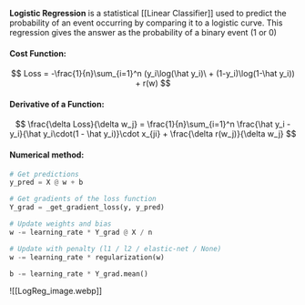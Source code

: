 **Logistic Regression** is a statistical [[Linear Classifier]] used to predict the probability of an event occurring by comparing it to a logistic curve. This regression gives the answer as the probability of a binary event (1 or 0)

#### Cost Function:
$$
Loss = -\frac{1}{n}\sum_{i=1}^n (y_i\log(\hat y_i)\ + (1-y_i)\log(1-\hat y_i)) + r(w)
$$

#### Derivative of a Function:
$$
\frac{\delta Loss}{\delta w_j} = \frac{1}{n}\sum_{i=1}^n \frac{\hat y_i - y_i}{\hat y_i\cdot(1 - \hat y_i)}\cdot x_{ji} + \frac{\delta r(w_j)}{\delta w_j}
$$

#### Numerical method:

```python
# Get predictions
y_pred = X @ w + b

# Get gradients of the loss function
Y_grad = _get_gradient_loss(y, y_pred)

# Update weights and bias
w -= learning_rate * Y_grad @ X / n

# Update with penalty (l1 / l2 / elastic-net / None)
w -= learning_rate * regularization(w)

b -= learning_rate * Y_grad.mean()
```

![[LogReg_image.webp]]